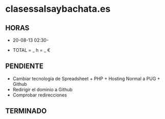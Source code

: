 # clasessalsaybachata.es

## HORAS

- 20-08-13 02:30-

- TOTAL = _ h = _ €

## PENDIENTE

- Cambiar tecnología de Spreadsheet + PHP + Hosting Normal a PUG + Github
- Redirigir el dominio a Github
- Comprobar redirecciones

## TERMINADO
